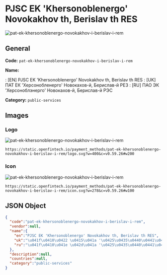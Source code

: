 
# PJSC EK 'Khersonoblenergo' Novokakhov th, Berislav th RES 
![pat-ek-khersonoblenergo-novokakhov-i-berislav-i-rem](https://static.openfintech.io/payment_methods/pat-ek-khersonoblenergo-novokakhov-i-berislav-i-rem/logo.svg?w=400&c=v0.59.26#w200)  

## General 
**Code:** `pat-ek-khersonoblenergo-novokakhov-i-berislav-i-rem` 
 
**Name:** 
 
:	[EN] PJSC EK 'Khersonoblenergo' Novokakhov th, Berislav th RES 
:	[UK] ПАТ ЕК 'Херсонобленерго' Новокахов-й, Берислав-й РЕЗ 
:	[RU] ПАО ЭК 'Херсоноблэнерго' Новокахов-й, Берислав-й РЭС 
 
**Category:** `public-services` 
 

## Images 

### Logo 
![pat-ek-khersonoblenergo-novokakhov-i-berislav-i-rem](https://static.openfintech.io/payment_methods/pat-ek-khersonoblenergo-novokakhov-i-berislav-i-rem/logo.svg?w=400&c=v0.59.26#w200)  

```
https://static.openfintech.io/payment_methods/pat-ek-khersonoblenergo-novokakhov-i-berislav-i-rem/logo.svg?w=400&c=v0.59.26#w200
```  

### Icon 
![pat-ek-khersonoblenergo-novokakhov-i-berislav-i-rem](https://static.openfintech.io/payment_methods/pat-ek-khersonoblenergo-novokakhov-i-berislav-i-rem/icon.svg?w=278&c=v0.59.26#w100)  

```
https://static.openfintech.io/payment_methods/pat-ek-khersonoblenergo-novokakhov-i-berislav-i-rem/icon.svg?w=278&c=v0.59.26#w100
```  

## JSON Object 

```json
{
  "code":"pat-ek-khersonoblenergo-novokakhov-i-berislav-i-rem",
  "vendor":null,
  "name":{
    "en":"PJSC EK 'Khersonoblenergo' Novokakhov th, Berislav th RES",
    "uk":"\u041f\u0410\u0422 \u0415\u041a '\u0425\u0435\u0440\u0441\u043e\u043d\u043e\u0431\u043b\u0435\u043d\u0435\u0440\u0433\u043e' \u041d\u043e\u0432\u043e\u043a\u0430\u0445\u043e\u0432-\u0439, \u0411\u0435\u0440\u0438\u0441\u043b\u0430\u0432-\u0439 \u0420\u0415\u0417",
    "ru":"\u041f\u0410\u041e \u042d\u041a '\u0425\u0435\u0440\u0441\u043e\u043d\u043e\u0431\u043b\u044d\u043d\u0435\u0440\u0433\u043e' \u041d\u043e\u0432\u043e\u043a\u0430\u0445\u043e\u0432-\u0439, \u0411\u0435\u0440\u0438\u0441\u043b\u0430\u0432-\u0439 \u0420\u042d\u0421"
  },
  "description":null,
  "countries":null,
  "category":"public-services"
}
```  

